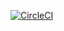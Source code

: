 [![CircleCI](https://circleci.com/gh/MilczekT1/habiter/tree/master.svg?style=shield)](https://circleci.com/gh/MilczekT1/habiter/tree/master)
